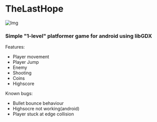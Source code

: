 # TheLastHope

![Img](https://libgdx.badlogicgames.com/img/logo.png)

### Simple "1-level" platformer game for android using libGDX

Features:

* Player movement
* Player Jump
* Enemy
* Shooting
* Coins
* Highscore


Known bugs:

* Bullet bounce behaviour
* Highsocre not working(android)
* Player stuck at edge collision 